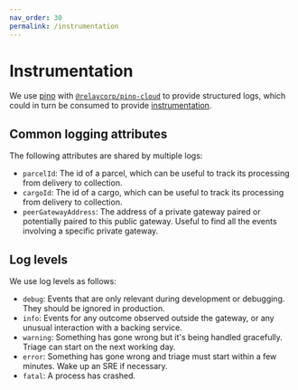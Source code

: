 ```yaml
---
nav_order: 30
permalink: /instrumentation
---
```

# Instrumentation

We use [pino](https://getpino.io/) with [`@relaycorp/pino-cloud`](https://www.npmjs.com/package/@relaycorp/pino-cloud) to provide structured logs, which could in turn be consumed to provide [instrumentation](https://john-millikin.com/sre-school/instrumentation).

## Common logging attributes

The following attributes are shared by multiple logs:

- `parcelId`: The id of a parcel, which can be useful to track its processing from delivery to collection.
- `cargoId`: The id of a cargo, which can be useful to track its processing from delivery to collection.
- `peerGatewayAddress`: The address of a private gateway paired or potentially paired to this public gateway. Useful to find all the events involving a specific private gateway.

## Log levels

We use log levels as follows:

- `debug`: Events that are only relevant during development or debugging. They should be ignored in production.
- `info`: Events for any outcome observed outside the gateway, or any unusual interaction with a backing service.
- `warning`: Something has gone wrong but it's being handled gracefully. Triage can start on the next working day.
- `error`: Something has gone wrong and triage must start within a few minutes. Wake up an SRE if necessary.
- `fatal`: A process has crashed.
